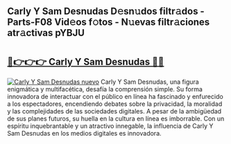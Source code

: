 ## Carly Y Sam Desnudas D𝚎sn𝚞dos filtr𝚊dos - Parts-F08 Vid𝚎os f𝚘tos - N𝚞evas filtr𝚊ciones atr𝚊ctivas pYBJU

# <h2><a href="http://mbck0zr.tromn.icu/?c=Carly+Y+Sam+Desnudas">🔗👉👉👉 Carly Y Sam Desnudas 🔗🔗</a></h2>

[![Carly Y Sam Desnudas nuevo](https://i.imgur.com/pEAQMta.gif)](http://mbck0zr.tromn.icu/?c=Carly+Y+Sam+Desnudas)
Carly Y Sam Desnudas, una figura enigmática y multifacética, desafía la comprensión simple. Su forma innovadora de interactuar con el público en línea ha fascinado y enfurecido a los espectadores, encendiendo debates sobre la privacidad, la moralidad y las complejidades de las sociedades digitales. A pesar de la ambigüedad de sus planes futuros, su huella en la cultura en línea es imborrable. Con un espíritu inquebrantable y un atractivo innegable, la influencia de Carly Y Sam Desnudas en los medios digitales es innovadora.
